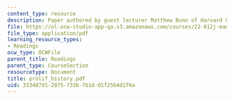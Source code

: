 ```yaml
---
content_type: resource
description: Paper authored by guest lecturer Matthew Bunn of Harvard University.
file: https://ol-ocw-studio-app-qa.s3.amazonaws.com/courses/22-812j-managing-nuclear-technology-spring-2004/333487d12075733b7b1d01f25b4d1f6a_prolif_history.pdf
file_type: application/pdf
learning_resource_types:
- Readings
ocw_type: OCWFile
parent_title: Readings
parent_type: CourseSection
resourcetype: Document
title: prolif_history.pdf
uid: 333487d1-2075-733b-7b1d-01f25b4d1f6a
---
```

